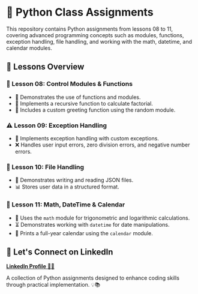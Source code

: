 # 🚀 Python Class Assignments

This repository contains Python assignments from lessons 08 to 11, covering advanced programming concepts such as modules, functions, exception handling, file handling, and working with the math, datetime, and calendar modules.

## 📌 Lessons Overview

### 📜 Lesson 08: Control Modules & Functions
- 🎯 Demonstrates the use of functions and modules.
- 🔢 Implements a recursive function to calculate factorial.
- 🎲 Includes a custom greeting function using the random module.

### ⚠️ Lesson 09: Exception Handling
- 🛑 Implements exception handling with custom exceptions.
- ❌ Handles user input errors, zero division errors, and negative number errors.

### 📂 Lesson 10: File Handling
- 📝 Demonstrates writing and reading JSON files.
- 📊 Stores user data in a structured format.

### 🧮 Lesson 11: Math, DateTime & Calendar
- 📏 Uses the `math` module for trigonometric and logarithmic calculations.
- ⏳ Demonstrates working with `datetime` for date manipulations.
- 📅 Prints a full-year calendar using the `calendar` module.


## 🔗 Let's Connect on LinkedIn
[**LinkedIn Profile** 👩‍💻](https://www.linkedin.com/in/aleha-shareef/)

A collection of Python assignments designed to enhance coding skills through practical implementation. 💡📚



